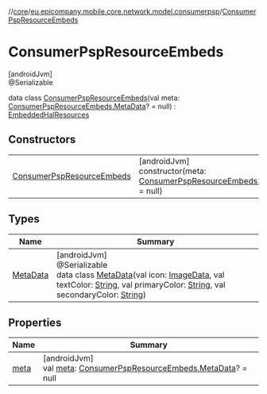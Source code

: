 //[core](../../../index.md)/[eu.epicompany.mobile.core.network.model.consumerpsp](../index.md)/[ConsumerPspResourceEmbeds](index.md)

# ConsumerPspResourceEmbeds

[androidJvm]\
@Serializable

data class [ConsumerPspResourceEmbeds](index.md)(val meta: [ConsumerPspResourceEmbeds.MetaData](-meta-data/index.md)? = null) : [EmbeddedHalResources](../../eu.epicompany.mobile.core.network.hypermedia/-embedded-hal-resources/index.md)

## Constructors

| | |
|---|---|
| [ConsumerPspResourceEmbeds](-consumer-psp-resource-embeds.md) | [androidJvm]<br>constructor(meta: [ConsumerPspResourceEmbeds.MetaData](-meta-data/index.md)? = null) |

## Types

| Name | Summary |
|---|---|
| [MetaData](-meta-data/index.md) | [androidJvm]<br>@Serializable<br>data class [MetaData](-meta-data/index.md)(val icon: [ImageData](../-image-data/index.md), val textColor: [String](https://kotlinlang.org/api/latest/jvm/stdlib/kotlin/-string/index.html), val primaryColor: [String](https://kotlinlang.org/api/latest/jvm/stdlib/kotlin/-string/index.html), val secondaryColor: [String](https://kotlinlang.org/api/latest/jvm/stdlib/kotlin/-string/index.html)) |

## Properties

| Name | Summary |
|---|---|
| [meta](meta.md) | [androidJvm]<br>val [meta](meta.md): [ConsumerPspResourceEmbeds.MetaData](-meta-data/index.md)? = null |
